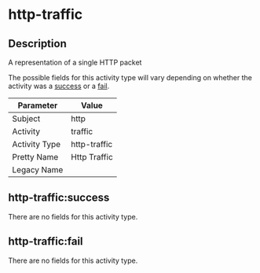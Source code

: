 http-traffic
============

Description
-----------
A representation of a single HTTP packet

The possible fields for this activity type will vary depending on whether the activity was a [success](#http-trafficsuccess) or a [fail](#http-trafficfail).

| Parameter     | Value        |
| ------------- | ------------ |
| Subject       | http         |
| Activity      | traffic      |
| Activity Type | http-traffic |
| Pretty Name   | Http Traffic |
| Legacy Name   |              |

http-traffic:success
--------------------

There are no fields for this activity type.


http-traffic:fail
-----------------

There are no fields for this activity type.
